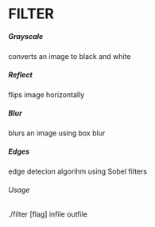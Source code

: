# FILTER

##### Grayscale
converts an image to black and white

##### Reflect
flips image horizontally

##### Blur
blurs an image using box blur

##### Edges
edge detecion algorihm using Sobel filters

###### Usage
./filter [flag] infile outfile